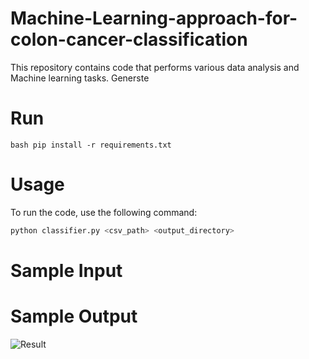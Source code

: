 # Machine-Learning-approach-for-colon-cancer-classification
This repository contains code that performs various data analysis and Machine learning tasks. Generste 

# Run 
``bash
pip install -r requirements.txt
``
# Usage
To run the code, use the following command:
```bash
python classifier.py <csv_path> <output_directory>
```
# Sample Input


# Sample Output
![Result](https://github.com/lamamedhat/Machine-Learning-approach-for-colon-cancer-classification/assets/111204965/515b0277-0b5f-4967-a39e-f8981e052a50)


